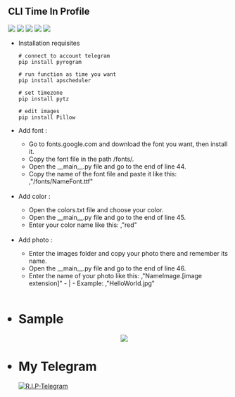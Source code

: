 ## CLI Time In Profile
  <a href="#"><img src="https://img.shields.io/badge/CLI TIME-Telegram-blue" ></a>
  <a href="https://pypi.org/project/Pyrogram/"><img src="https://img.shields.io/badge/pyrogram-2.0.106-orange" ></a>
  <a href="https://pypi.org/project/pytz/"><img src="https://img.shields.io/badge/pytz-2023.3-green" ></a>
  <a href="https://pypi.org/project/Pillow/"><img src="https://img.shields.io/badge/Pillow-9.4.0-red" ></a>
  <a href="https://pypi.org/project/APScheduler/"><img src="https://img.shields.io/badge/APScheduler-3.10.1-blue" ></a>
 * Installation requisites
     
       # connect to account telegram
       pip install pyrogram 
     
       # run function as time you want
       pip install apscheduler 
    
       # set timezone
       pip install pytz 
       
       # edit images
       pip install Pillow 
  
<ul>
  <li>Add font :</li>
    <ul>
      <li>Go to fonts.google.com and download the font you want, then install it.</li>
      <li>Copy the font file in the path /fonts/.</li>
      <li>Open the __main__.py file and go to the end of line 44.</li>
      <li>Copy the name of the font file and paste it like this:
,"/fonts/NameFont.ttf"</li>
    
</ul>

<br>
  <li>Add color :</li>
    <ul>
      <li>Open the colors.txt file and choose your color.</li>
      <li>Open the __main__.py file and go to the end of line 45.</li>
      <li>Enter your color name like this:
,"red"</li>
</ul>


<br>
  <li>Add photo :</li>
    <ul>
      <li>Enter the images folder and copy your photo there and remember its name.</li>
      <li>Open the __main__.py file and go to the end of line 46.</li>
      <li>Enter the name of your photo like this:
,"NameImage.[image extension]"
 - | - Example:
,"HelloWorld.jpg"</li>
</ul>
<br>

# <li>Sample</li>
<p align="center"><img src="https://i.imgur.com/8vTnArH.jpg"></p>




# <li>My Telegram</li>
<a href="https://t.me/RIP_PROJECTS/"><img alt="R.I.P-Telegram" src="https://img.shields.io/badge/R.I.P-Telegram-blue" ></a>
